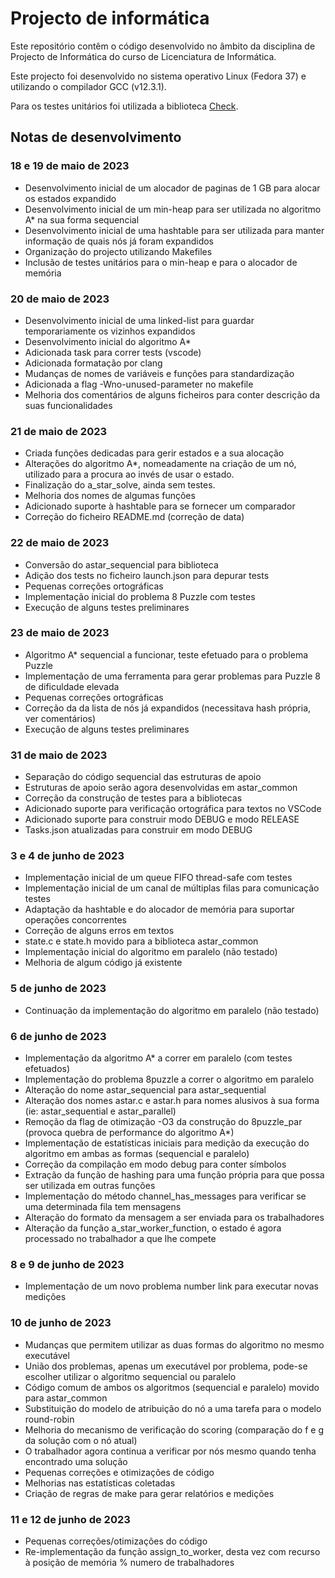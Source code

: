 # Projecto de informática 

Este repositório contêm o código desenvolvido no âmbito da disciplina de Projecto de Informática do curso de Licenciatura de Informática. 

Este projecto foi desenvolvido no sistema operativo Linux (Fedora 37) e utilizando o compilador GCC (v12.3.1).

Para os testes unitários foi utilizada a biblioteca [Check](https://libcheck.github.io/check/). 

## Notas de desenvolvimento

### 18 e 19 de maio de 2023 

* Desenvolvimento inicial de um alocador de paginas de 1 GB para alocar os estados expandido
* Desenvolvimento inicial de um min-heap para ser utilizada no algoritmo A* na sua forma sequencial
* Desenvolvimento inicial de uma hashtable para ser utilizada para manter informação de quais nós já foram expandidos
* Organização do projecto utilizando Makefiles
* Inclusão de testes unitários para o min-heap e para o alocador de memória

### 20 de maio de 2023

* Desenvolvimento inicial de uma linked-list para guardar temporariamente os vizinhos expandidos
* Desenvolvimento inicial do algoritmo A*
* Adicionada task para correr tests (vscode)
* Adicionada formatação por clang
* Mudanças de nomes de variáveis e funções para standardização
* Adicionada a flag -Wno-unused-parameter no makefile
* Melhoria dos comentários de alguns ficheiros para conter descrição da suas funcionalidades

### 21 de maio de 2023

* Criada funções dedicadas para gerir estados e a sua alocação
* Alterações do algoritmo A*, nomeadamente na criação de um nó, utilizado para a procura ao invés de usar o estado. 
* Finalização do a_star_solve, ainda sem testes.
* Melhoria dos nomes de algumas funções
* Adicionado suporte à hashtable para se fornecer um comparador
* Correção do ficheiro README.md (correção de data)

### 22 de maio de 2023

* Conversão do astar_sequencial para biblioteca
* Adição dos tests no ficheiro launch.json para depurar tests
* Pequenas correções ortográficas
* Implementação inicial do problema 8 Puzzle com testes
* Execução de alguns testes preliminares

### 23 de maio de 2023

* Algoritmo A* sequencial a funcionar, teste efetuado para o problema Puzzle
* Implementação de uma ferramenta para gerar problemas para Puzzle 8 de dificuldade elevada
* Pequenas correções ortográficas
* Correção da da lista de nós já expandidos (necessitava hash própria, ver comentários)
* Execução de alguns testes preliminares

### 31 de maio de 2023

* Separação do código sequencial das estruturas de apoio
* Estruturas de apoio serão agora desenvolvidas em astar_common
* Correção da construção de testes para a bibliotecas
* Adicionado suporte para verificação ortográfica para textos no VSCode
* Adicionado suporte para construir modo DEBUG e modo RELEASE
* Tasks.json atualizadas para construir em modo DEBUG

### 3 e 4 de junho de 2023

* Implementação inicial de um queue FIFO thread-safe com testes
* Implementação inicial de um canal de múltiplas filas para comunicação testes
* Adaptação da hashtable e do alocador de memória para suportar operações concorrentes
* Correção de alguns erros em textos
* state.c e state.h movido para a biblioteca astar_common
* Implementação inicial do algoritmo em paralelo (não testado)
* Melhoria de algum código já existente

### 5 de junho de 2023

* Continuação da implementação do algoritmo em paralelo (não testado)

### 6 de junho de 2023

* Implementação da algoritmo A* a correr em paralelo (com testes efetuados)
* Implementação do problema 8puzzle a correr o algoritmo em paralelo
* Alteração do nome astar_sequencial para astar_sequential
* Alteração dos nomes astar.c e astar.h para nomes alusivos à sua forma (ie: astar_sequential e astar_parallel)
* Remoção da flag de otimização -O3 da construção do 8puzzle_par (provoca quebra de performance do algoritmo A*)
* Implementação de estatísticas iniciais para medição da execução do algoritmo em ambas as formas (sequencial e paralelo)
* Correção da compilação em modo debug para conter símbolos
* Extração da função de hashing para uma função própria para que possa ser utilizada em outras funções
* Implementação do método channel_has_messages para verificar se uma determinada fila tem mensagens
* Alteração do formato da mensagem a ser enviada para os trabalhadores
* Alteração da função a_star_worker_function, o estado é agora processado no trabalhador a que lhe compete

### 8 e 9 de junho de 2023

* Implementação de um novo problema number link para executar novas medições

### 10 de junho de 2023

* Mudanças que permitem utilizar as duas formas do algoritmo no mesmo executável
* União dos problemas, apenas um executável por problema, pode-se escolher utilizar o algoritmo sequencial ou paralelo
* Código comum de ambos os algoritmos (sequencial e paralelo) movido para astar_common
* Substituição do modelo de atribuição do nó a uma tarefa para o modelo round-robin 
* Melhoria do mecanismo de verificação do scoring (comparação do f e g da solução com o nó atual)
* O trabalhador agora continua a verificar por nós mesmo quando tenha encontrado uma solução
* Pequenas correções e otimizações de código
* Melhorias nas estatísticas coletadas
* Criação de regras de make para gerar relatórios e medições

### 11 e 12 de junho de 2023

* Pequenas correções/otimizações do código
* Re-implementação da função assign_to_worker, desta vez com recurso à posição de memória % numero de trabalhadores